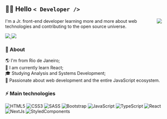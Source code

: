 
## :technologist: Hello  ```< Developer />```

<a href="https://github.com/MarlonVictor/github-readme-stats">
  <img align='right' src="https://github-readme-stats.vercel.app/api/top-langs/?username=MarlonVictor&theme=dracula">
</a>

I'm a Jr. front-end developer learning more and more about web technologies and contributing to the open source universe.

<p>
  <a href="cmarlonvictor11@gmail.com">
      <img src="https://img.shields.io/badge/-cmarlonvictor11@gmail.com-c14438?style=flat-square&logo=Gmail&logoColor=white&link=mailto:cmarlonvictor11@gmail.com"/>
  </a>
  <a href="https://www.linkedin.com/in/marlon-victor-2548b51a2/">
      <img src="https://img.shields.io/badge/-blue?style=flat-square&logo=Linkedin&logoColor=white&link=https://www.linkedin.com/in/marlon-victor-2548b51a2///)"/>
  </a>
</p>

### 🧐 About

:earth_americas: I'm from Rio de Janeiro;  
🌱 I am currently learn React;  
:mortar_board: Studying Analysis and Systems Development;  
:speech_balloon: Passionate about web development and the entire JavaScript ecosystem.

### ⚡ Main technologies

![HTML5](https://img.shields.io/badge/-HTML5-E34F26?style=flat-square&logo=html5&logoColor=white)
![CSS3](https://img.shields.io/badge/-CSS3-1572B6?style=flat-square&logo=css3)
![SASS](https://img.shields.io/badge/-SASS-DADBDF?style=flat-square&logo=sass)
![Bootstrap](https://img.shields.io/badge/-Bootstrap-322448?style=flat-square&logo=bootstrap)
![JavaScript](https://img.shields.io/badge/-JavaScript-000?style=flat-square&logo=javascript)
![TypeScript](https://img.shields.io/badge/-TypeScript-003874?style=flat-square&logo=typescript)
![React](https://img.shields.io/badge/-React-282C34?style=flat-square&logo=react)
![NextJs](https://img.shields.io/badge/-Next.js-000?style=flat-square&logo=next.js)
![StyledComponents](https://img.shields.io/badge/-StyledComponents-3A3A3A?style=flat-square&logo=styled-components)
